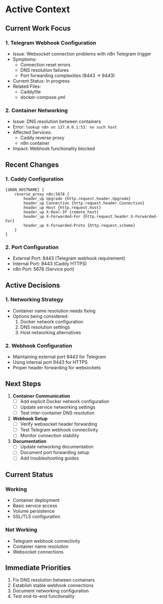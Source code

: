 # Active Context

## Current Work Focus

### 1. Telegram Webhook Configuration
- Issue: Websocket connection problems with n8n Telegram trigger
- Symptoms:
  - Connection reset errors
  - DNS resolution failures
  - Port forwarding complexities (8443 → 9443)
- Current Status: In progress
- Related Files:
  - Caddyfile
  - docker-compose.yml

### 2. Container Networking
- Issue: DNS resolution between containers
- Error: `lookup n8n on 127.0.0.1:53: no such host`
- Affected Services:
  - Caddy reverse proxy
  - n8n container
- Impact: Webhook functionality blocked

## Recent Changes

### 1. Caddy Configuration
```caddy
{$N8N_HOSTNAME} {
    reverse_proxy n8n:5678 {
        header_up Upgrade {http.request.header.Upgrade}
        header_up Connection {http.request.header.Connection}
        header_up Host {http.request.host}
        header_up X-Real-IP {remote_host}
        header_up X-Forwarded-For {http.request.header.X-Forwarded-For}
        header_up X-Forwarded-Proto {http.request.scheme}
    }
}
```

### 2. Port Configuration
- External Port: 8443 (Telegram webhook requirement)
- Internal Port: 9443 (Caddy HTTPS)
- n8n Port: 5678 (Service port)

## Active Decisions

### 1. Networking Strategy
- Container name resolution needs fixing
- Options being considered:
  1. Docker network configuration
  2. DNS resolution settings
  3. Host networking alternatives

### 2. Webhook Configuration
- Maintaining external port 8443 for Telegram
- Using internal port 9443 for HTTPS
- Proper header forwarding for websockets

## Next Steps

1. **Container Communication**
   - [ ] Add explicit Docker network configuration
   - [ ] Update service networking settings
   - [ ] Test inter-container DNS resolution

2. **Webhook Setup**
   - [ ] Verify websocket header forwarding
   - [ ] Test Telegram webhook connectivity
   - [ ] Monitor connection stability

3. **Documentation**
   - [ ] Update networking documentation
   - [ ] Document port forwarding setup
   - [ ] Add troubleshooting guides

## Current Status

### Working
- Container deployment
- Basic service access
- Volume persistence
- SSL/TLS configuration

### Not Working
- Telegram webhook connectivity
- Container name resolution
- Websocket connections

## Immediate Priorities
1. Fix DNS resolution between containers
2. Establish stable webhook connections
3. Document networking configuration
4. Test end-to-end functionality
